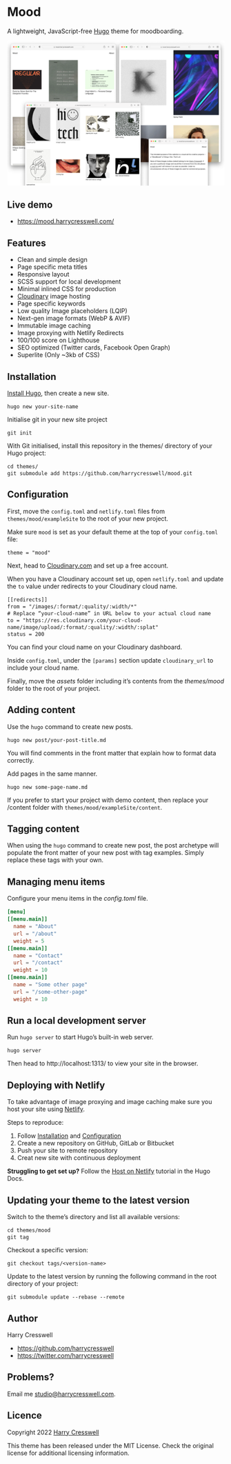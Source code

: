 # Mood

A lightweight, JavaScript-free [Hugo](https://gohugo.io/) theme for moodboarding.

![Mood](preview.png)

## Live demo

- https://mood.harrycresswell.com/

## Features

- Clean and simple design
- Page specific meta titles
- Responsive layout
- SCSS support for local development
- Minimal inlined CSS for production
- [Cloudinary](https://cloudinary.com/) image hosting
- Page specific keywords
- Low quality Image placeholders (LQIP)
- Next-gen image formats (WebP & AVIF)
- Immutable image caching
- Image proxying with Netlify Redirects
- 100/100 score on Lighthouse
- SEO optimized (Twitter cards, Facebook Open Graph)
- Superlite (Only ~3kb of CSS)

## Installation

[Install Hugo](https://gohugo.io/getting-started/installing/), then create a new site.

```
hugo new your-site-name
```

Initialise git in your new site project

```
git init
```

With Git initialised, install this repository in the themes/ directory of your Hugo project:

```
cd themes/
git submodule add https://github.com/harrycresswell/mood.git
```

## Configuration

First, move the `config.toml` and `netlify.toml` files from `themes/mood/exampleSite` to the root of your new project.

Make sure `mood` is set as your default theme at the top of your `config.toml` file:

```
theme = "mood"
```

Next, head to [Cloudinary.com](https://cloudinary.com/) and set up a free account.

When you have a Cloudinary account set up, open `netlify.toml` and update the `to` value under redirects to your Cloudinary cloud name. 

```
[[redirects]]
from = "/images/:format/:quality/:width/*"
# Replace “your-cloud-name” in URL below to your actual cloud name
to = "https://res.cloudinary.com/your-cloud-name/image/upload/:format/:quality/:width/:splat"
status = 200
```

You can find your cloud name on your Cloudinary dashboard.

Inside `config.toml`, under the `[params]` section update `cloudinary_url` to include your cloud name.

Finally, move the _assets_ folder including it’s contents from the _themes/mood_ folder to the root of your project.


## Adding content

Use the `hugo` command to create new posts.

```
hugo new post/your-post-title.md
```

You will find comments in the front matter that explain how to format data correctly.

Add pages in the same manner.

```
hugo new some-page-name.md
```

If you prefer to start your project with demo content, then replace your /content folder with `themes/mood/exampleSite/content`.

## Tagging content

When using the `hugo` command to create new post, the post archetype will populate the front matter of your new post with tag examples. Simply replace these tags with your own.

## Managing menu items

Configure your menu items in the _config.toml_ file.

```toml
[menu]
[[menu.main]]
  name = "About"
  url = "/about"
  weight = 5
[[menu.main]]
  name = "Contact"
  url = "/contact"
  weight = 10
[[menu.main]]
  name = "Some other page"
  url = "/some-other-page"
  weight = 10 
```

## Run a local development server

Run `hugo server` to start Hugo’s built-in web server.

```
hugo server
```

Then head to http://localhost:1313/ to view your site in the browser.

## Deploying with Netlify

To take advantage of image proxying and image caching make sure you host your site using [Netlify](https://www.netlify.com/).

Steps to reproduce:

1. Follow [Installation](#installation) and [Configuration](#configuration)
2. Create a new repository on GitHub, GitLab or Bitbucket
3. Push your site to remote repository
4. Creat new site with continuous deployment

**Struggling to get set up?** Follow the [Host on Netlify](https://gohugo.io/hosting-and-deployment/hosting-on-netlify/) tutorial in the Hugo Docs.

## Updating your theme to the latest version

Switch to the theme’s directory and list all available versions:

```
cd themes/mood
git tag
```

Checkout a specific version:

```
git checkout tags/<version-name>
```

Update to the latest version by running the following command in the root directory of your project:

```
git submodule update --rebase --remote
```
## Author

Harry Cresswell

- https://github.com/harrycresswell
- https://twitter.com/harrycresswell

## Problems?

Email me [studio@harrycresswell.com](mailto:studio@harrycresswell.com).

## Licence

Copyright 2022 [Harry Cresswell](https://harrycresswell.com/)

This theme has been released under the MIT License. Check the original license for additional licensing information.
